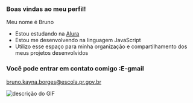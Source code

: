 ### Boas vindas ao meu perfil! 

Meu nome é Bruno

- Estou estudando na [Alura](https://www.alura.com.br)
- Estou me desenvolvendo na linguagem JavaScript
- Utilizo esse espaço para minha organização e compartilhamento dos meus projetos desenvolvidos

### Você pode entrar em contato comigo :E-gmail

bruno.kayna.borges@escola.pr.gov.br




![descrição do GIF](https://github.com/user-attachments/assets/05f538d3-96e2-4cf9-adb3-a2bd0652ce45)




<!--
**engenhariacrperty/engenhariacrperty** is a ✨ _special_ ✨ repository because its `README.md` (this file) appears on your GitHub profile.

Here are some ideas to get you started:

- 🔭 I’m currently working on ...
- 🌱 I’m currently learning ...
- 👯 I’m looking to collaborate on ...
- 🤔 I’m looking for help with ...
- 💬 Ask me about ...
- 📫 How to reach me: ...
- 😄 Pronouns: ...
- ⚡ Fun fact: ...
-->

